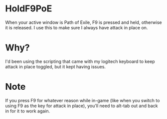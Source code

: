 # HoldF9PoE
When your active window is Path of Exile, F9 is pressed and held, otherwise it is released.
I use this to make sure I always have attack in place on.
# Why?
I'd been using the scripting that came with my logitech keyboard to keep attack in place toggled, but it kept having issues.
# Note
If you press F9 for whatever reason while in-game (like when you switch to using F9 as the key for attack in place), you'll need to alt-tab out and back in for it to work again.
